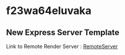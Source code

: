 # f23wa64eluvaka

## New Express Server Template

Link to Remote Render Server : [RemoteServer](https://f23wa64eluvaka.onrender.com)